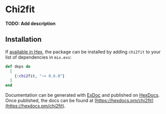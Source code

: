 # Chi2fit

**TODO: Add description**

## Installation

If [available in Hex](https://hex.pm/docs/publish), the package can be installed
by adding `chi2fit` to your list of dependencies in `mix.exs`:

```elixir
def deps do
  [
    {:chi2fit, "~> 0.6.0"}
  ]
end
```

Documentation can be generated with [ExDoc](https://github.com/elixir-lang/ex_doc)
and published on [HexDocs](https://hexdocs.pm). Once published, the docs can
be found at [https://hexdocs.pm/chi2fit](https://hexdocs.pm/chi2fit).

